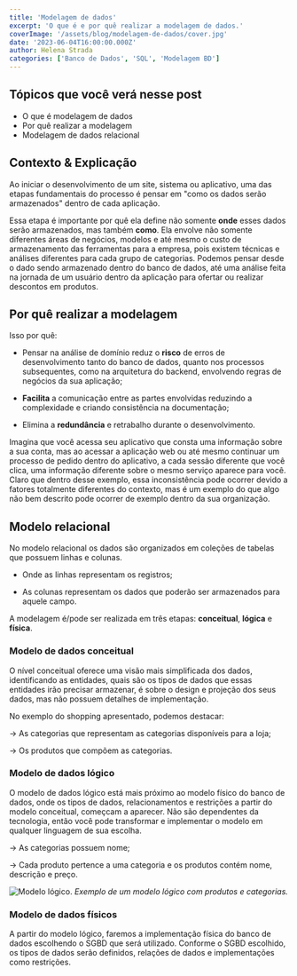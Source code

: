 ```yaml
---
title: 'Modelagem de dados'
excerpt: 'O que é e por quê realizar a modelagem de dados.'
coverImage: '/assets/blog/modelagem-de-dados/cover.jpg'
date: '2023-06-04T16:00:00.000Z'
author: Helena Strada
categories: ['Banco de Dados', 'SQL', 'Modelagem BD']
---
```


## Tópicos que você verá nesse post

- O que é modelagem de dados
- Por quê realizar a modelagem
- Modelagem de dados relacional

## Contexto & Explicação

Ao iniciar o desenvolvimento de um site, sistema ou aplicativo, uma das etapas fundamentais do processo é pensar em "como os dados serão armazenados" dentro de cada aplicação.

Essa etapa é importante por quê ela define não somente **onde** esses dados serão armazenados, mas também **como**. Ela envolve não somente diferentes áreas de negócios, modelos e até mesmo o custo de armazenamento das ferramentas para a empresa, pois existem técnicas e análises diferentes para cada grupo de categorias. Podemos pensar desde o dado sendo armazenado dentro do banco de dados, até uma análise feita na jornada de um usuário dentro da aplicação para ofertar ou realizar descontos em produtos.

## Por quê realizar a modelagem

Isso por quê:

- Pensar na análise de domínio reduz o **risco** de erros de desenvolvimento tanto do banco de dados, quanto nos processos subsequentes, como na arquitetura do backend, envolvendo regras de negócios da sua aplicação;

- **Facilita** a comunicação entre as partes envolvidas reduzindo a complexidade e criando consistência na documentação;

- Elimina a **redundância** e retrabalho durante o desenvolvimento.

Imagina que você acessa seu aplicativo que consta uma informação sobre a sua conta, mas ao acessar a aplicação web ou até mesmo continuar um processo de pedido dentro do aplicativo, a cada sessão diferente que você clica, uma informação diferente sobre o mesmo serviço aparece para você. Claro que dentro desse exemplo, essa inconsistência pode ocorrer devido a fatores totalmente diferentes do contexto, mas é um exemplo do que algo não bem descrito pode ocorrer de exemplo dentro da sua organização.

## Modelo relacional

No modelo relacional os dados são organizados em coleções de tabelas que possuem linhas e colunas.

- Onde as linhas representam os registros;

- As colunas representam os dados que poderão ser armazenados para aquele campo.

A modelagem é/pode ser realizada em três etapas: **conceitual**, **lógica** e **física**.

### Modelo de dados conceitual

O nível conceitual oferece uma visão mais simplificada dos dados, identificando as entidades, quais são os tipos de dados que essas entidades irão precisar armazenar, é sobre o design e projeção dos seus dados, mas não possuem detalhes de implementação.

No exemplo do shopping apresentado, podemos destacar:

-> As categorias que representam as categorias disponíveis para a loja;

-> Os produtos que compõem as categorias.

### Modelo de dados lógico

O modelo de dados lógico está mais próximo ao modelo físico do banco de dados, onde os tipos de dados, relacionamentos e restrições a partir do modelo conceitual, começcam a aparecer. Não são dependentes da tecnologia, então você pode transformar e implementar o modelo em qualquer linguagem de sua escolha.

-> As categorias possuem nome;

-> Cada produto pertence a uma categoria e os produtos contém nome, descrição e preço.

![Modelo lógico.](/assets/blog/modelagem-de-dados/modelo-logico.png)
*Exemplo de um modelo lógico com produtos e categorias.*

### Modelo de dados físicos

A partir do modelo lógico, faremos a implementação física do banco de dados escolhendo o SGBD que será utilizado. Conforme o SGBD escolhido, os tipos de dados serão definidos, relações de dados e implementações como restrições.


